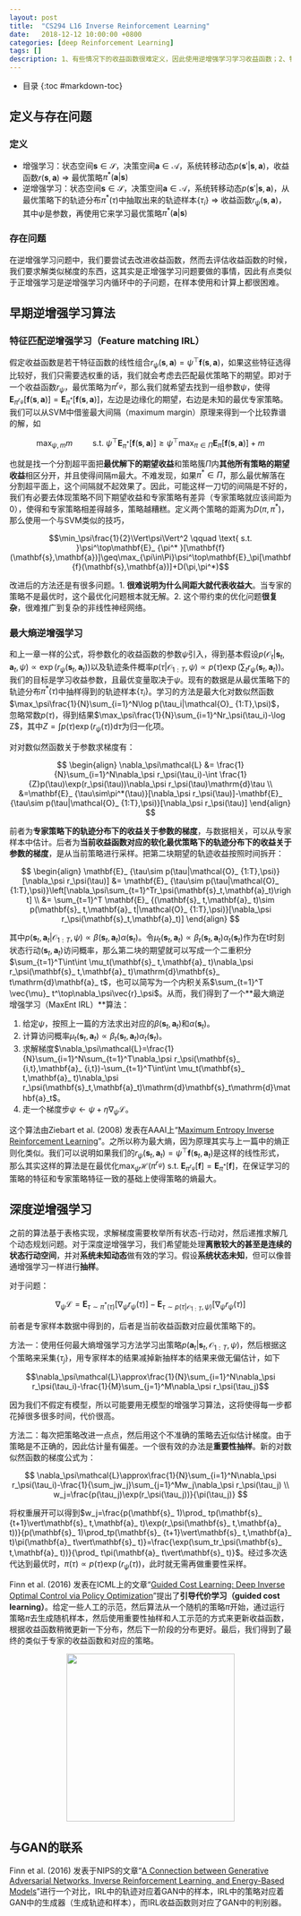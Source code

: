 ```yaml
---
layout: post
title:  "CS294 L16 Inverse Reinforcement Learning"
date:   2018-12-12 10:00:00 +0800
categories: [deep Reinforcement Learning]
tags: []
description: 1、有些情况下的收益函数很难定义，因此使用逆增强学习学习收益函数；2、特征匹配逆增强学习像SVM一样最大化间隔，但难以优化；2、最大熵逆IRL解决了人类示范不是最优这种情况，基于表格法，适合有限状态空间；3、深度IRL可以用于连续空间，可以不假设有模型存在，较广泛；4、深度IRL和GAN的思路很相似。
---
```


- 目录
{:toc #markdown-toc}

## 定义与存在问题
### 定义
- 增强学习：状态空间$\mathbf{s}\in\mathcal{S}$，决策空间$\mathbf{a}\in\mathcal{A}$，系统转移动态$p(\mathbf{s}'\vert\mathbf{s},\mathbf{a})$，收益函数$r(\mathbf{s},\mathbf{a})$ $\Rightarrow$ 最优策略$\pi^*(\mathbf{a}\vert\mathbf{s})$
- 逆增强学习：状态空间$\mathbf{s}\in\mathcal{S}$，决策空间$\mathbf{a}\in\mathcal{A}$，系统转移动态$p(\mathbf{s}'\vert\mathbf{s},\mathbf{a})$，从最优策略下的轨迹分布$\pi^* (\tau)$中抽取出来的轨迹样本$\{\tau_i\}$ $\Rightarrow$ 收益函数$r_\psi(\mathbf{s},\mathbf{a})$，其中$\psi$是参数，再使用它来学习最优策略$\pi^*(\mathbf{a}\vert\mathbf{s})$

### 存在问题
在逆增强学习问题中，我们要尝试去改进收益函数，然而去评估收益函数的时候，我们要求解类似梯度的东西，这其实是正增强学习问题要做的事情，因此有点类似于正增强学习是逆增强学习内循环中的子问题，在样本使用和计算上都很困难。

## 早期逆增强学习算法
### 特征匹配逆增强学习（Feature matching IRL）
假定收益函数是若干特征函数的线性组合$r_\psi(\mathbf{s},\mathbf{a})=\psi^\top\mathbf{f}(\mathbf{s},\mathbf{a})$，如果这些特征选得比较好，我们只需要选权重的话，我们就会考虑去匹配最优策略下的期望。即对于一个收益函数$r_\psi$，最优策略为$\pi^{r_\psi}$，那么我们就希望去找到一组参数$\psi$，使得$\mathbf{E}_ {\pi^{r_\psi}}[\mathbf{f}(\mathbf{s},\mathbf{a})]=\mathbf{E}_ {\pi^* }[\mathbf{f}(\mathbf{s},\mathbf{a})]$，左边是边缘化的期望，右边是未知的最优专家策略。我们可以从SVM中借鉴最大间隔（maximum margin）原理来得到一个比较靠谱的解，如

$$\max_{\psi,m}m \qquad \text{ s.t. }\psi^\top\mathbf{E}_ {\pi^*}[\mathbf{f}(\mathbf{s},\mathbf{a})]\geq\psi^\top\max_{\pi\in\Pi}\mathbf{E}_\pi[\mathbf{f}(\mathbf{s},\mathbf{a})]+m$$

也就是找一个分割超平面把**最优解下的期望收益**和策略簇$\Pi$内**其他所有策略的期望收益**相区分开，并且使得间隔m最大。不难发现，如果$\pi^* \in\Pi$，那么最优解落在分割超平面上，这个间隔就不起效果了。因此，可能这样一刀切的间隔是不好的，我们有必要去体现策略不同下期望收益和专家策略有差异（专家策略就应该间距为0），使得和专家策略相差得越多，策略越糟糕。定义两个策略的距离为$D(\pi,\pi^* )$，那么使用一个与SVM类似的技巧，

$$\min_\psi\frac{1}{2}\Vert\psi\Vert^2 \qquad \text{ s.t. }\psi^\top\mathbf{E}_ {\pi^* }[\mathbf{f}(\mathbf{s},\mathbf{a})]\geq\max_{\pi\in\Pi}\psi^\top\mathbf{E}_\pi[\mathbf{f}(\mathbf{s},\mathbf{a})]+D(\pi,\pi^*)$$

改进后的方法还是有很多问题。1. **很难说明为什么间距大就代表收益大**。当专家的策略不是最优时，这个最优化问题根本就无解。2. 这个带约束的优化问题**很复杂**，很难推广到复杂的非线性神经网络。

### 最大熵逆增强学习
和上一章一样的公式，将参数化的收益函数的参数$\psi$引入，得到基本假设$p(\mathcal{O}_ t|\mathbf{s}_ t,\mathbf{a}_ t,\psi)\propto\exp(r_\psi(\mathbf{s}_ t,\mathbf{a}_ t))$以及轨迹条件概率$p(\tau|\mathcal{O}_ {1:T},\psi)\propto p(\tau)\exp\left(\sum_tr_\psi(\mathbf{s}_ t,\mathbf{a}_ t)\right)$。我们的目标是学习收益参数，且最优变量取决于$\psi$。现有的数据是从最优策略下的轨迹分布$\pi^*(\tau)$中抽样得到的轨迹样本$\{\tau_i\}$。学习的方法是最大化对数似然函数$\max_\psi\frac{1}{N}\sum_{i=1}^N\log p(\tau_i|\mathcal{O}_ {1:T},\psi)$，忽略常数$p(\tau)$，得到结果$\max_\psi\frac{1}{N}\sum_{i=1}^Nr_\psi(\tau_i)-\log Z$，其中$Z=\int p(\tau)\exp(r_\psi(\tau))\mathrm{d}\tau$为归一化项。

对对数似然函数关于参数求梯度有：

$$
\begin{align}
\nabla_\psi\mathcal{L}
&= \frac{1}{N}\sum_{i=1}^N\nabla_\psi r_\psi(\tau_i)-\int \frac{1}{Z}p(\tau)\exp(r_\psi(\tau))\nabla_\psi r_\psi(\tau)\mathrm{d}\tau \\
&=\mathbf{E}_ {\tau\sim\pi^*(\tau)}[\nabla_\psi r_\psi(\tau)]-\mathbf{E}_ {\tau\sim p(\tau|\mathcal{O}_ {1:T},\psi)}[\nabla_\psi r_\psi(\tau)]
\end{align}
$$

前者为**专家策略下的轨迹分布下的收益关于参数的梯度**，与数据相关，可以从专家样本中估计。后者为**当前收益函数对应的软化最优策略下的轨迹分布下的收益关于参数的梯度**，是从当前策略进行采样。把第二块期望的轨迹收益按照时间拆开：

$$
\begin{align}
\mathbf{E}_ {\tau\sim p(\tau|\mathcal{O}_ {1:T},\psi)}[\nabla_\psi r_\psi(\tau)]
&= \mathbf{E}_ {\tau\sim p(\tau|\mathcal{O}_ {1:T},\psi)}\left[\nabla_\psi\sum_{t=1}^Tr_\psi(\mathbf{s}_t,\mathbf{a}_t)\right] \\
&= \sum_{t=1}^T \mathbf{E}_ {(\mathbf{s}_ t,\mathbf{a}_ t)\sim p(\mathbf{s}_ t,\mathbf{a}_ t|\mathcal{O}_ {1:T},\psi)}[\nabla_\psi r_\psi(\mathbf{s}_t,\mathbf{a}_t)]
\end{align}
$$

其中$p(\mathbf{s}_ t,\mathbf{a}_ t|\mathcal{O}_ {1:T},\psi)\propto\beta(\mathbf{s}_ t,\mathbf{a}_ t)\alpha(\mathbf{s}_ t)$。令$\mu_t(\mathbf{s}_ t,\mathbf{a}_ t)\propto\beta_t(\mathbf{s}_ t,\mathbf{a}_ t)\alpha_t(\mathbf{s}_ t)$作为在t时刻状态行动$(\mathbf{s}_ t,\mathbf{a}_ t)$访问概率，那么第二块的期望就可以写成一个二重积分$\sum_{t=1}^T\int\int \mu_t(\mathbf{s}_ t,\mathbf{a}_ t)\nabla_\psi r_\psi(\mathbf{s}_ t,\mathbf{a}_ t)\mathrm{d}\mathbf{s}_ t\mathrm{d}\mathbf{a}_ t$，也可以简写为一个内积关系$\sum_{t=1}^T \vec{\mu}_ t^\top\nabla_\psi\vec{r}_\psi$。从而，我们得到了一个**最大熵逆增强学习（MaxEnt IRL）**算法：
1. 给定$\psi$，按照上一篇的方法求出对应的$\beta(\mathbf{s}_t,\mathbf{a}_t)$和$\alpha(\mathbf{s}_t)$。
2. 计算访问概率$\mu_t(\mathbf{s}_t,\mathbf{a}_t)\propto\beta_t(\mathbf{s}_t,\mathbf{a}_t)\alpha_t(\mathbf{s}_t)$。
3. 求解梯度$\nabla_\psi\mathcal{L}=\frac{1}{N}\sum_{i=1}^N\sum_{t=1}^T\nabla_\psi r_\psi(\mathbf{s}_ {i,t},\mathbf{a}_ {i,t})-\sum_{t=1}^T\int\int \mu_t(\mathbf{s}_ t,\mathbf{a}_ t)\nabla_\psi r_\psi(\mathbf{s}_t,\mathbf{a}_t)\mathrm{d}\mathbf{s}_t\mathrm{d}\mathbf{a}_t$。
4. 走一个梯度步$\psi\leftarrow\psi+\eta\nabla_\psi\mathcal{L}$。

这个算法由Ziebart et al. (2008) 发表在AAAI上“[Maximum Entropy Inverse Reinforcement Learning](http://www.aaai.org/Papers/AAAI/2008/AAAI08-227.pdf)”。之所以称为最大熵，因为原理其实与上一篇中的熵正则化类似。我们可以说明如果我们的$r_\psi(\mathbf{s}_ t,\mathbf{a}_ t)=\psi^\top\mathbf{f}(\mathbf{s}_ t,\mathbf{a}_ t)$是这样的线性形式，那么其实这样的算法是在最优化$\max_\psi\mathcal{H}(\pi^{r_\psi})\text{ s.t. }\mathbf{E}_ {\pi^{r_\psi}}[\mathbf{f}]=\mathbf{E}_{\pi^*}[\mathbf{f}]$，在保证学习的策略的特征和专家策略特征一致的基础上使得策略的熵最大。

## 深度逆增强学习
之前的算法基于表格实现，求解梯度需要枚举所有状态-行动对，然后递推求解几个动态规划问题。对于深度逆增强学习，我们希望能处理**离散较大的甚至是连续的状态行动空间**，并对**系统未知动态**做有效的学习。假设**系统状态未知**，但可以像普通增强学习一样进行**抽样**。

对于问题：

$$\nabla_\psi\mathcal{L}=\mathbf{E}_ {\tau\sim\pi^*(\tau)}[\nabla_\psi r_\psi(\tau)]-\mathbf{E}_ {\tau\sim p(\tau|\mathcal{O}_ {1:T},\psi)}[\nabla_\psi r_\psi(\tau)]$$

前者是专家样本数据中得到的，后者是当前收益函数对应最优策略下的。

方法一：使用任何最大熵增强学习方法学习出策略$p(\mathbf{a}_ t\vert\mathbf{s}_ t,\mathcal{O}_{1:T},\psi)$，然后根据这个策略来采集$\{\tau_j\}$，用专家样本的结果减掉新抽样本的结果来做无偏估计，如下

$$\nabla_\psi\mathcal{L}\approx\frac{1}{N}\sum_{i=1}^N\nabla_\psi r_\psi(\tau_i)-\frac{1}{M}\sum_{j=1}^M\nabla_\psi r_\psi(\tau_j)$$

因为我们不假定有模型，所以可能要用无模型的增强学习算法，这将使得每一步都花掉很多很多时间，代价很高。

方法二：每次把策略改进一点点，然后用这个不准确的策略去近似估计梯度。由于策略是不正确的，因此估计量有偏差。一个很有效的办法是**重要性抽样**。新的对数似然函数的梯度公式为：

$$
\nabla_\psi\mathcal{L}\approx\frac{1}{N}\sum_{i=1}^N\nabla_\psi r_\psi(\tau_i)-\frac{1}{\sum_jw_j}\sum_{j=1}^Mw_j\nabla_\psi r_\psi(\tau_j) \\
w_j=\frac{p(\tau_j)\exp(r_\psi(\tau_j))}{\pi(\tau_j)}
$$

将权重展开可以得到$w_j=\frac{p(\mathbf{s}_ 1)\prod_ tp(\mathbf{s}_ {t+1}\vert\mathbf{s}_ t,\mathbf{a}_ t)\exp(r_\psi(\mathbf{s}_ t,\mathbf{a}_ t))}{p(\mathbf{s}_ 1)\prod_tp(\mathbf{s}_ {t+1}\vert\mathbf{s}_ t,\mathbf{a}_ t)\pi(\mathbf{a}_ t\vert\mathbf{s}_ t)}=\frac{\exp(\sum_tr_\psi(\mathbf{s}_ t,\mathbf{a}_ t))}{\prod_ t\pi(\mathbf{a}_ t\vert\mathbf{s}_ t)}$。经过多次迭代达到最优时，$\pi(\tau)\propto p(\tau)\exp(r_\psi(\tau))$，此时就无需再做重要性采样。

Finn et al. (2016) 发表在ICML上的文章“[Guided Cost Learning: Deep Inverse Optimal Control via Policy Optimization](http://proceedings.mlr.press/v48/finn16.html)”提出了**引导代价学习（guided cost learning）**。给定一些人工的示范，然后算法从一个随机的策略$\pi$开始，通过运行策略$\pi$去生成随机样本，然后使用重要性抽样和人工示范的方式来更新收益函数，根据收益函数稍微更新一下分布，然后下一阶段的分布更好。最后，我们得到了最终的类似于专家的收益函数和对应的策略。

<center>
<img src="{{ site.baseurl }}/assets/pic/L16_0.jpg" height="300px" >
</center>

## 与GAN的联系
Finn et al. (2016) 发表于NIPS的文章“[A Connection between Generative Adversarial Networks, Inverse Reinforcement Learning, and Energy-Based Models](https://arxiv.org/abs/1611.03852)”进行一个对比，IRL中的轨迹对应着GAN中的样本，IRL中的策略对应着GAN中的生成器（生成轨迹和样本），而IRL收益函数则对应了GAN中的判别器。


